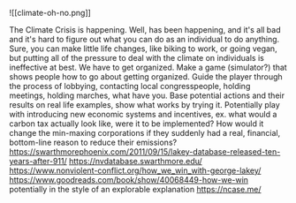 ![[climate-oh-no.png]]

The Climate Crisis is happening. Well, has been happening, and it's all bad and it's hard to figure out what you can do as an individual to do anything. Sure, you can make little life changes, like biking to work, or going vegan, but putting all of the pressure to deal with the climate on individuals is ineffective at best.
We have to get organized.
Make a game (simulator?) that shows people how to go about getting organized. Guide the player through the process of lobbying, contacting local congresspeople, holding meetings, holding marches, what have you. Base potential actions and their results on real life examples, show what works by trying it.
Potentially play with introducing new economic systems and incentives, ex. what would a carbon tax actually look like, were it to be implemented? How would it change the min-maxing corporations if they suddenly had a real, financial, bottom-line reason to reduce their emissions?
https://swarthmorephoenix.com/2011/09/15/lakey-database-released-ten-years-after-911/
https://nvdatabase.swarthmore.edu/
https://www.nonviolent-conflict.org/how_we_win_with-george-lakey/
https://www.goodreads.com/book/show/40068449-how-we-win
potentially in the style of an explorable explanation
https://ncase.me/